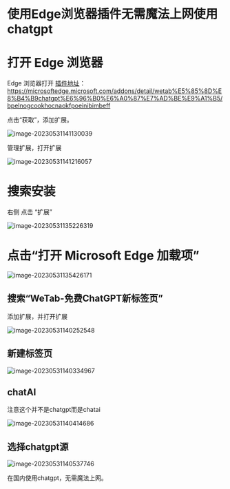 # 使用Edge浏览器插件无需魔法上网使用chatgpt

# 打开 Edge 浏览器

Edge 浏览器打开 [插件地址](https://microsoftedge.microsoft.com/addons/detail/wetab%E5%85%8D%E8%B4%B9chatgpt%E6%96%B0%E6%A0%87%E7%AD%BE%E9%A1%B5/bpelnogcookhocnaokfpoeinibimbeff)：
https://microsoftedge.microsoft.com/addons/detail/wetab%E5%85%8D%E8%B4%B9chatgpt%E6%96%B0%E6%A0%87%E7%AD%BE%E9%A1%B5/bpelnogcookhocnaokfpoeinibimbeff

点击“获取”，添加扩展。

![image-20230531141130039](https://imgoss.xgss.net/picgo/image-20230531141130039.png?aliyun)



管理扩展，打开扩展

![image-20230531141216057](https://imgoss.xgss.net/picgo/image-20230531141216057.png?aliyun)



# 搜索安装

右侧 点击 “扩展”



![image-20230531135226319](https://imgoss.xgss.net/picgo/image-20230531135226319.png?aliyun)

# 点击“打开 Microsoft Edge 加载项”

![image-20230531135426171](https://imgoss.xgss.net/picgo/image-20230531135426171.png?aliyun)



## 搜索“WeTab-免费ChatGPT新标签页”

添加扩展，并打开扩展

![image-20230531140252548](https://imgoss.xgss.net/picgo/image-20230531140252548.png?aliyun)



## 新建标签页

![image-20230531140334967](https://imgoss.xgss.net/picgo/image-20230531140334967.png?aliyun)



## chatAI

注意这个并不是chatgpt而是chatai

![image-20230531140414686](https://imgoss.xgss.net/picgo/image-20230531140414686.png?aliyun)



## 选择chatgpt源

![image-20230531140537746](https://imgoss.xgss.net/picgo/image-20230531140537746.png?aliyun)

在国内使用chatgpt，无需魔法上网。